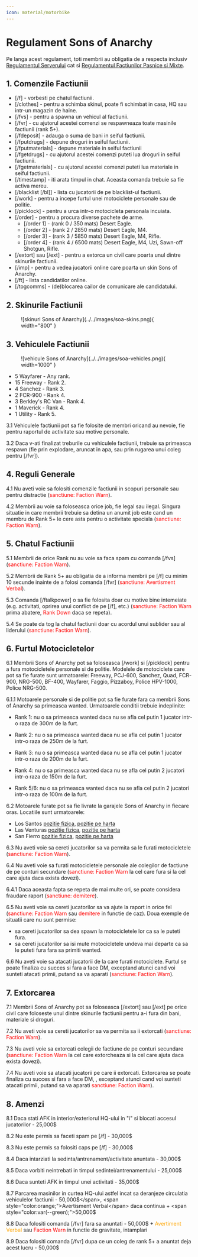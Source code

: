 ```yaml
---
icon: material/motorbike
---
```


# Regulament Sons of Anarchy

Pe langa acest regulament, toti membrii au obligatia de a respecta inclusiv [Regulamentul Serverului](../..) cat si [Regulamentul Factiunilor Pasnice si Mixte](../peaceful-and-mixt-faction-rules.md).

## 1. Comenzile Factiunii

- <span style="color:var(--pink);">[/f]</span> - vorbesti pe chatul factiunii.
- <span style="color:var(--pink);">[/clothes]</span> - pentru a schimba skinul, poate fi schimbat in casa, HQ sau intr-un magazin de haine.
- <span style="color:var(--pink);">[/fvs]</span> - pentru a spawna un vehicul al factiunii.
- <span style="color:var(--pink);">[/fvr]</span> - cu ajutorul acestei comenzi se respawneaza toate masinile factiunii (rank 5+).
- <span style="color:var(--pink);">[/fdeposit]</span> - adauga o suma de bani in seiful factiunii.
- <span style="color:var(--pink);">[/fputdrugs]</span> - depune droguri in seiful factiunii.
- <span style="color:var(--pink);">[/fputmaterials]</span> - depune materiale in seiful factiunii
- <span style="color:var(--pink);">[/fgetdrugs]</span> - cu ajutorul acestei comenzi puteti lua droguri in seiful factiunii.
- <span style="color:var(--pink);">[/fgetmaterials]</span> - cu ajutorul acestei comenzi puteti lua materiale in seiful factiunii.
- <span style="color:var(--pink);">[/timestamp]</span> - iti arata timpul in chat. Aceasta comanda trebuie sa fie activa mereu.
- <span style="color:var(--pink);">[/blacklist [/bl]]</span> - lista cu jucatorii de pe blacklist-ul factiunii. 
- <span style="color:var(--pink);">[/work]</span> - pentru a incepe furtul unei motociclete personale sau de politie.
- <span style="color:var(--pink);">[/picklock]</span> - pentru a urca intr-o motocicleta personala incuiata.
- <span style="color:var(--pink);">[/order]</span> - pentru a procura diverse pachete de arme.
    - <span style="color:var(--pink);">[/order 1]</span> - (rank 0 / 350 mats) Desert Eagle.
    - <span style="color:var(--pink);">[/order 2]</span> - (rank 2 / 2850 mats) Desert Eagle, M4.
    - <span style="color:var(--pink);">[/order 3]</span> - (rank 3 / 5850 mats) Desert Eagle, M4, Rifle.
    - <span style="color:var(--pink);">[/order 4]</span> - (rank 4 / 6500 mats) Desert Eagle, M4, Uzi, Sawn-off Shotgun, Rifle.
- <span style="color:var(--pink);">[/extort] sau [/ext]</span> - pentru a extorca un civil care poarta unul dintre skinurile factiunii.
- <span style="color:var(--pink);">[/imp]</span> - pentru a vedea jucatorii online care poarta un skin Sons of Anarchy.
- <span style="color:var(--pink);">[/ft]</span> - lista candidatilor online.
- <span style="color:var(--pink);">[/togcomms]</span> - (de)blocarea cailor de comunicare ale candidatului.

## 2. Skinurile Factiunii

<figure markdown="span">
    ![skinuri Sons of Anarchy](../../images/soa-skins.png){ width="800" }
</figure>

## 3. Vehiculele Factiunii

<figure markdown="span">
    ![vehicule Sons of Anarchy](../../images/soa-vehicles.png){ width=1000" }
</figure>

- 5 Wayfarer - Any rank.
- 15 Freeway - Rank 2.
- 4 Sanchez - Rank 3.
- 2 FCR-900 - Rank 4.
- 3 Berkley's RC Van - Rank 4.
- 1 Maverick - Rank 4.
- 1 Utility - Rank 5.

<span style="color:var(--pink);">3.1</span> Vehiculele factiunii pot sa fie folosite de membri oricand au nevoie, fie pentru raportul de activitate sau motive personale.

<span style="color:var(--pink);">3.2</span> Daca v-ati finalizat treburile cu vehiculele factiunii, trebuie sa primeasca respawn (fie prin explodare, aruncat in apa, sau prin rugarea unui coleg pentru [<span style="color:var(--pink);">/fvr</span>]).

## 4. Reguli Generale

<span style="color:var(--pink);">4.1</span> Nu aveti voie sa folositi comenzile factiunii in scopuri personale sau pentru distractie (<span style="color:red">sanctiune: Faction Warn</span>).

<span style="color:var(--pink);">4.2</span> Membrii au voie sa foloseasca orice job, fie legal sau ilegal. Singura situatie in care membrii trebuie sa detina un anumit job este cand un membru de Rank 5+ le cere asta pentru o activitate speciala (<span style="color:red">sanctiune: Faction Warn</span>).

## 5. Chatul Factiunii

<span style="color:var(--pink);">5.1</span> Membrii de orice Rank nu au voie sa faca spam cu comanda [<span style="color:var(--pink);">/fvs</span>] (<span style="color:red;">sanctiune: Faction Warn</span>).

<span style="color:var(--pink);">5.2</span> Membrii de Rank 5+ au obligatia de a informa membrii pe [<span style="color:var(--pink);">/f</span>] cu minim 10 secunde inainte de a folosi comanda [<span style="color:var(--pink);">/fvr</span>] (<span style="color:red;">sanctiune: Avertisment Verbal</span>).

<span style="color:var(--pink);">5.3</span> Comanda [<span style="color:var(--pink);">/ftalkpower</span>] o sa fie folosita doar cu motive bine intemeiate (e.g. activitati, oprirea unui conflict de pe [<span style="color:var(--pink);">/f</span>], etc.) (<span style="color:red;">sanctiune: Faction Warn</span> prima abatere, <span style="color:red;">Rank Down</span> daca se repeta).

<span style="color:var(--pink);">5.4</span> Se poate da tog la chatul factiunii doar cu acordul unui sublider sau al liderului (<span style="color:red;">sanctiune: Faction Warn</span>).

## 6. Furtul Motocicletelor

<span style="color:var(--pink);">6.1</span> Membrii Sons of Anarchy pot sa foloseasca [<span style="color:var(--pink);">/work</span>] si [<span style="color:var(--pink);">/picklock</span>] pentru a fura motocicletele personale si de politie. Modelele de motociclete care pot sa fie furate sunt urmatoarele: Freeway, PCJ-600, Sanchez, Quad, FCR-900, NRG-500, BF-400, Wayfarer, Faggio, Pizzaboy, Police HPV-1000, Police NRG-500.

<span style="color:var(--pink);">6.1.1</span> Motoarele personale si de politie pot sa fie furate fara ca membrii Sons of Anarchy sa primeasca wanted. Urmatoarele conditii trebuie indeplinite:

- <span style="color:var(--pink);">Rank 1:</span> nu o sa primeasca wanted daca nu se afla cel putin <span style="color:var(--pink);">1 jucator</span> intr-o raza de <span style="color:var(--pink);">300m</span> de la furt.

- <span style="color:var(--pink);">Rank 2:</span> nu o sa primeasca wanted daca nu se afla cel putin <span style="color:var(--pink);">1 jucator</span> intr-o raza de <span style="color:var(--pink);">250m</span> de la furt.

- <span style="color:var(--pink);">Rank 3:</span> nu o sa primeasca wanted daca nu se afla cel putin <span style="color:var(--pink);">1 jucator</span> intr-o raza de <span style="color:var(--pink);">200m</span> de la furt.

- <span style="color:var(--pink);">Rank 4:</span> nu o sa primeasca wanted daca nu se afla cel putin <span style="color:var(--pink);">2 jucatori</span> intr-o raza de <span style="color:var(--pink);">150m</span> de la furt.

- <span style="color:var(--pink);">Rank 5/6:</span> nu o sa primeasca wanted daca nu se afla cel putin <span style="color:var(--pink);">2 jucatori</span> intr-o raza de <span style="color:var(--pink);">100m</span> de la furt.

<span style="color:var(--pink);">6.2</span> Motoarele furate pot sa fie livrate la garajele Sons of Anarchy in fiecare oras. Locatiile sunt urmatoarele:

- Los Santos [pozitie fizica](https://imgur.com/AYWg0Y6), [pozitie pe harta](https://imgur.com/IGyzVOK)
- Las Venturas [pozitie fizica](https://imgur.com/oC9Z6E2), [pozitie pe harta](https://i.imgur.com/M8T8eSQ.png)
- San Fierro [pozitie fizica](https://imgur.com/Bbe932L), [pozitie pe harta](https://imgur.com/SQnsFnr)

<span style="color:var(--pink);">6.3</span> Nu aveti voie sa cereti jucatorilor sa va permita sa le furati motocicletele (<span style="color:red">sanctiune: Faction Warn</span>).

<span style="color:var(--pink);">6.4</span> Nu aveti voie sa furati motocicletele personale ale colegilor de factiune de pe conturi secundare (<span style="color:red">sanctiune: Faction Warn</span> la cel care fura si la cel care ajuta daca exista dovezi).

<span style="color:var(--pink);">6.4.1</span> Daca aceasta fapta se repeta de mai multe ori, se poate considera fraudare raport (<span style="color:red">sanctiune: demitere</span>).

<span style="color:var(--pink);">6.5</span> Nu aveti voie sa cereti jucatorilor sa va ajute la raport in orice fel (<span style="color:red">sanctiune: Faction Warn</span> sau <span style="color:red">demitere</span> in functie de caz). Doua exemple de situatii care nu sunt permise:

- sa cereti jucatorilor sa dea spawn la motocicletele lor ca sa le puteti fura.
- sa cereti jucatorilor sa isi mute motocicletele undeva mai departe ca sa le puteti fura fara sa primiti wanted.

<span style="color:var(--pink);">6.6</span> Nu aveti voie sa atacati jucatorii de la care furati motociclete. Furtul se poate finaliza cu succes si fara a face DM, exceptand atunci cand voi sunteti atacati primii, putand sa va aparati (<span style="color:red">sanctiune: Faction Warn</span>).

## 7. Extorcarea

<span style="color:var(--pink);">7.1</span> Membrii Sons of Anarchy pot sa foloseasca [<span style="color:var(--pink);">/extort</span>] sau [<span style="color:var(--pink);">/ext</span>] pe orice civil care foloseste unul dintre skinurile factiunii pentru a-i fura din bani, materiale si droguri.

<span style="color:var(--pink);">7.2</span> Nu aveti voie sa cereti jucatorilor sa va permita sa ii extorcati (<span style="color:red">sanctiune: Faction Warn</span>).

<span style="color:var(--pink);">7.3</span> Nu aveti voie sa extorcati colegii de factiune de pe conturi secundare (<span style="color:red">sanctiune: Faction Warn</span> la cel care extorcheaza si la cel care ajuta daca exista dovezi).

<span style="color:var(--pink);">7.4</span> Nu aveti voie sa atacati jucatorii pe care ii extorcati. Extorcarea se poate finaliza cu succes si fara a face DM, , exceptand atunci cand voi sunteti atacati primii, putand sa va aparati <span style="color:red">sanctiune: Faction Warn</span>).

## 8. Amenzi

<span style="color:var(--pink);">8.1</span> Daca stati AFK in interior/exteriorul HQ-ului in "<span style="color:var(--pink);">i</span>" si blocati accesul jucatorilor - <span style="color:var(--green);">25,000$</span>

<span style="color:var(--pink);">8.2</span> Nu este permis sa faceti spam pe [<span style="color:var(--pink);">/f</span>] - <span style="color:var(--green);">30,000$</span>

<span style="color:var(--pink);">8.3</span> Nu este permis sa folositi caps pe [<span style="color:var(--pink);">/f</span>] - <span style="color:var(--green);">30,000$</span>

<span style="color:var(--pink);">8.4</span> Daca intarziati la sedinta/antrenament/activitate anuntata - <span style="color:var(--green);">30,000$</span>

<span style="color:var(--pink);">8.5</span> Daca vorbiti neintrebati in timpul sedintei/antrenamentului - <span style="color:var(--green);">25,000$</span>

<span style="color:var(--pink);">8.6</span> Daca sunteti AFK in timpul unei activitati - <span style="color:var(--green);">35,000$</span>

<span style="color:var(--pink);">8.7</span> Parcarea masinilor in curtea HQ-ului astfel incat sa deranjeze circulatia vehiculelor factiunii - <span style="color:var(--green);">50,000$</span>, <span style="color:orange;">Avertisment Verbal</span> daca continua + <span style="color:var(--green);">50,000$</span>

<span style="color:var(--pink);">8.8</span> Daca folositi comanda [<span style="color:var(--pink);">/fvr</span>] fara sa anuntati - <span style="color:var(--green);">50,000$</span> + <span style="color:orange;">Avertiment Verbal</span> sau <span style="color:red;">Faction Warn</span> in functie de gravitate, intamplari

<span style="color:var(--pink);">8.9</span> Daca folositi comanda [<span style="color:var(--pink);">/fvr</span>] dupa ce un coleg de rank 5+ a anuntat deja acest lucru - <span style="color:var(--green);">50,000$</span>

